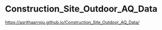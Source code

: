 # Construction_Site_Outdoor_AQ_Data

https://asrithaarroju.github.io/Construction_Site_Outdoor_AQ_Data/
